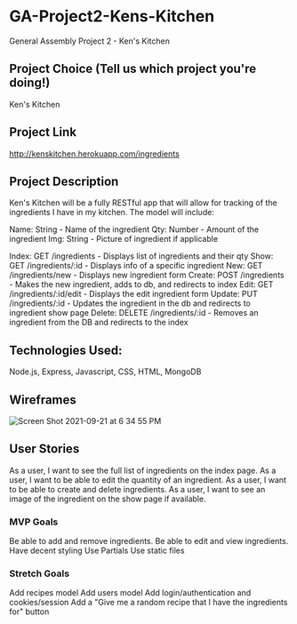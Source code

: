 # GA-Project2-Kens-Kitchen
General Assembly Project 2 - Ken's Kitchen

## Project Choice (Tell us which project you're doing!)
Ken's Kitchen

## Project Link
http://kenskitchen.herokuapp.com/ingredients

## Project Description

Ken's Kitchen will be a fully RESTful app that will allow for tracking of the ingredients I have in my kitchen. The model will include:

Name: String - Name of the ingredient
Qty: Number - Amount of the ingredient
Img: String - Picture of ingredient if applicable 



Index: GET /ingredients - Displays list of ingredients and their qty
Show: GET /ingredients/:id - Displays info of a specific ingredient
New: GET /ingredients/new - Displays new ingredient form
Create: POST /ingredients - Makes the new ingredient, adds to db, and redirects to index
Edit: GET /ingredients/:id/edit - Displays the edit ingredient form
Update: PUT /ingredients/:id - Updates the ingredient in the db and redirects to ingredient show page
Delete: DELETE /ingredients/:id - Removes an ingredient from the DB and redirects to the index

## Technologies Used:
Node.js, Express, Javascript, CSS, HTML, MongoDB

## Wireframes

![Screen Shot 2021-09-21 at 6 34 55 PM](https://media.git.generalassemb.ly/user/36937/files/ca578900-1b0a-11ec-85bd-42c32602d6e8)



## User Stories

As a user, I want to see the full list of ingredients on the index page.
As a user, I want to be able to edit the quantity of an ingredient.
As a user, I want to be able to create and delete ingredients.
As a user, I want to see an image of the ingredient on the show page if available.


### MVP Goals
Be able to add and remove ingredients.
Be able to edit and view ingredients.
Have decent styling
Use Partials
Use static files

### Stretch Goals
Add recipes model
Add users model
Add login/authentication and cookies/session
Add a "Give me a random recipe that I have the ingredients for" button
